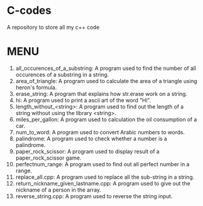 # C-codes
A repository to store all my c++ code

MENU                            
=========================================
1. all_occurences_of_a_substring: A program used to find the number of all occurences of a substring in a string.
2. area_of_triangle: A program used to calculate the area of a triangle using heron's formula.
3. erase_string: A program that explains how str.erase  work on a string.
4. hi: A program used to print a ascii art of the word "Hi".
5. length_without_\<string\>: A program used to find out the length of a string without using the library \<string\>.
6. miles_per_gallon: A program used to calculation the oil consumption of a car.
7. num_to_word: A program used to convert Arabic numbers to words.
8. palindrome: A program used to check whether a number is a palindrome.
9. paper_rock_scissor: A program used to display result of a paper_rock_scissor game.
10. perfectnum_range: A program used to find out all perfect number in a range.
11. replace_all.cpp: A program used to replace all the sub-string in a string.
12. return_nickname_given_lastname.cpp: A program used to give out the nickname of a person in the array.
13. reverse_string.cpp: A program used to reverse the string input.


